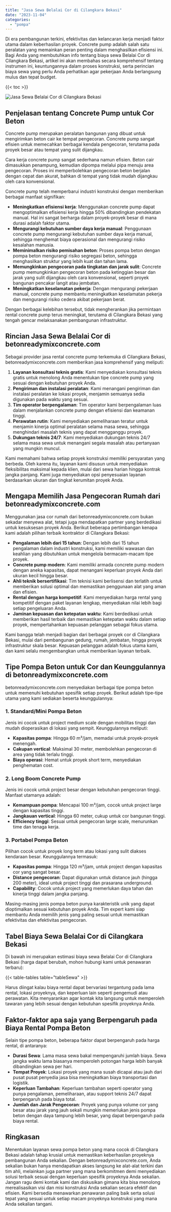 ```yaml
---
title: "Jasa Sewa Belalai Cor di Cilangkara Bekasi"
date: "2023-11-04"
categories: 
  - "pompa"
---
```


Di era pembangunan terkini, efektivitas dan kelancaran kerja menjadi faktor utama dalam keberhasilan proyek. Concrete pump adalah salah satu peralatan yang memainkan peran penting dalam menghasilkan efisiensi ini. Bagi Anda yang membutuhkan info tentang biaya sewa Belalai Cor di Cilangkara Bekasi, artikel ini akan membahas secara komprehensif tentang instrumen ini, keuntungannya dalam proses konstruksi, serta perincian biaya sewa yang perlu Anda perhatikan agar pekerjaan Anda berlangsung mulus dan tepat budget.

{{< toc >}}

![Jasa Sewa Belalai Cor di Cilangkara Bekasi](https://betoncor8.github.io/pump/concrete-pump%20(26).png)

## Penjelasan tentang Concrete Pump untuk Cor Beton

Concrete pump merupakan peralatan bangunan yang dibuat untuk mengirimkan beton cair ke tempat pengecoran. Concrete pump sangat efisien untuk memecahkan berbagai kendala pengecoran, terutama pada proyek besar atau tempat yang sulit dijangkau.

Cara kerja concrete pump sangat sederhana namun efisien. Beton cair dimasukkan penampung, kemudian dipompa melalui pipa menuju area pengecoran. Proses ini memperbolehkan pengecoran beton berjalan dengan cepat dan akurat, bahkan di tempat yang tidak mudah dijangkau oleh cara konvensional.

Concrete pump telah memperbarui industri konstruksi dengan memberikan berbagai manfaat signifikan:

- **Meningkatkan efisiensi kerja**: Menggunakan concrete pump dapat mengoptimalkan efisiensi kerja hingga 50% dibandingkan pendekatan manual. Hal ini sangat berharga dalam proyek-proyek besar di mana durasi adalah faktor utama.
- **Mengurangi kebutuhan sumber daya kerja manual**: Penggunaan concrete pump mengurangi kebutuhan sumber daya kerja manual, sehingga menghemat biaya operasional dan mengurangi risiko kesalahan manusia.
- **Meminimalkan risiko pemisahan beton**: Proses pompa beton dengan pompa beton mengurangi risiko segregasi beton, sehingga menghasilkan struktur yang lebih kuat dan tahan lama.
- **Memungkinkan pengecoran pada tingkatan dan jarak sulit**: Concrete pump memungkinkan pengecoran beton pada ketinggian besar dan jarak yang sulit dijangkau oleh cara konvensional, seperti proyek bangunan pencakar langit atau jembatan.
- **Meningkatkan keselamatan pekerja**: Dengan mengurangi pekerjaan manual, concrete pump membantu meningkatkan keselamatan pekerja dan mengurangi risiko cedera akibat pekerjaan berat.

Dengan berbagai kelebihan tersebut, tidak mengherankan jika permintaan rental concrete pump terus meningkat, terutama di Cilangkara Bekasi yang tengah gencar melaksanakan pembangunan infrastruktur.

## Rincian Jasa Sewa Belalai Cor di betonreadymixconcrete.com

Sebagai provider jasa rental concrete pump terkemuka di Cilangkara Bekasi, betonreadymixconcrete.com memberikan jasa komprehensif yang meliputi:

1. **Layanan konsultasi teknis gratis**: Kami menyediakan konsultasi teknis gratis untuk menolong Anda menentukan tipe concrete pump yang sesuai dengan kebutuhan proyek Anda.
2. **Pengiriman dan instalasi peralatan**: Kami menangani pengiriman dan instalasi peralatan ke lokasi proyek, menjamin semuanya sedia digunakan pada waktu yang sesuai.
3. **Tim operator berpengalaman**: Tim operator kami berpengalaman luas dalam menjalankan concrete pump dengan efisiensi dan keamanan tinggi.
4. **Perawatan rutin**: Kami menyediakan pemeliharaan teratur untuk menjamin kinerja optimal peralatan selama masa sewa, sehingga menghindari masalah teknis yang dapat mengganggu proyek.
5. **Dukungan teknis 24/7**: Kami menyediakan dukungan teknis 24/7 selama masa sewa untuk menangani segala masalah atau pertanyaan yang mungkin muncul.

Kami memahami bahwa setiap proyek konstruksi memiliki persyaratan yang berbeda. Oleh karena itu, layanan kami disusun untuk menyediakan fleksibilitas maksimal kepada klien, mulai dari sewa harian hingga kontrak jangka panjang. Kami juga menyediakan opsi penyesuaian layanan berdasarkan ukuran dan tingkat kerumitan proyek Anda.

## Mengapa Memilih Jasa Pengecoran Rumah dari betonreadymixconcrete.com

Menggunakan jasa cor rumah dari betonreadymixconcrete.com bukan sekadar menyewa alat, tetapi juga mendapatkan partner yang berdedikasi untuk kesuksesan proyek Anda. Berikut beberapa pertimbangan kenapa kami adalah pilihan terbaik kontraktor di Cilangkara Bekasi:

- **Pengalaman lebih dari 15 tahun**: Dengan lebih dari 15 tahun pengalaman dalam industri konstruksi, kami memiliki wawasan dan keahlian yang dibutuhkan untuk mengelola bermacam-macam tipe proyek.
- **Concrete pump modern**: Kami memiliki armada concrete pump modern dengan aneka kapasitas, dapat menangani keperluan proyek Anda dari ukuran kecil hingga besar.
- **Ahli teknik bersertifikasi**: Tim teknisi kami berlisensi dan terlatih untuk memberikan solusi optimal dan memastikan penggunaan alat yang aman dan efisien.
- **Rental dengan harga kompetitif**: Kami menyediakan harga rental yang kompetitif dengan paket layanan lengkap, menyediakan nilai lebih bagi setiap pengeluaran Anda.
- **Jaminan kepuasan dan ketepatan waktu**: Kami berdedikasi untuk memberikan hasil terbaik dan memastikan ketepatan waktu dalam setiap proyek, mempertahankan kepuasan pelanggan sebagai fokus utama.

Kami bangga telah menjadi bagian dari berbagai proyek cor di Cilangkara Bekasi, mulai dari pembangunan gedung, rumah, jembatan, hingga proyek infrastruktur skala besar. Kepuasan pelanggan adalah fokus utama kami, dan kami selalu mengembangkan untuk memberikan layanan terbaik.

## Tipe Pompa Beton untuk Cor dan Keunggulannya di betonreadymixconcrete.com

betonreadymixconcrete.com menyediakan berbagai tipe pompa beton untuk memenuhi kebutuhan spesifik setiap proyek. Berikut adalah tipe-tipe utama yang kami sediakan beserta keunggulannya:

### 1\. Standard/Mini Pompa Beton

Jenis ini cocok untuk project medium scale dengan mobilitas tinggi dan mudah dioperasikan di lokasi yang sempit. Keunggulannya meliputi:

- **Kapasitas pompa**: Hingga 60 m³/jam, memadai untuk proyek-proyek menengah.
- **Cakupan vertical**: Maksimal 30 meter, membolehkan pengecoran di area yang tidak terlalu tinggi.
- **Biaya operasi**: Hemat untuk proyek short term, menyediakan penghematan cost.

### 2\. Long Boom Concrete Pump

Jenis ini cocok untuk project besar dengan kebutuhan pengecoran tinggi. Manfaat utamanya adalah:

- **Kemampuan pompa**: Mencapai 100 m³/jam, cocok untuk project large dengan kapasitas tinggi.
- **Jangkauan vertical**: Hingga 60 meter, cukup untuk cor bangunan tinggi.
- **Efficiency tinggi**: Sesuai untuk pengecoran large scale, menurunkan time dan tenaga kerja.

### 3\. Portabel Pompa Beton

Pilihan cocok untuk proyek long term atau lokasi yang sulit diakses kendaraan besar. Keunggulannya termasuk:

- **Kapasitas pompa**: Hingga 120 m³/jam, untuk project dengan kapasitas cor yang sangat besar.
- **Distance pengecoran**: Dapat digunakan untuk distance jauh (hingga 200 meter), ideal untuk project tinggi dan prasarana underground.
- **Capability**: Cocok untuk project yang memerlukan daya tahan dan kinerja tinggi dalam jangka panjang.

Masing-masing jenis pompa beton punya karakteristik unik yang dapat dioptimalkan sesuai kebutuhan proyek Anda. Tim expert kami siap membantu Anda memilih jenis yang paling sesuai untuk memastikan efektivitas dan efektivitas pengecoran.

## Tabel Biaya Sewa Belalai Cor di Cilangkara Bekasi

Di bawah ini merupakan estimasi biaya sewa Belalai Cor di Cilangkara Bekasi (harga dapat berubah, mohon hubungi kami untuk penawaran terbaru):

{{< table-tables table="tableSewa" >}}

Harus diingat kalau biaya rental dapat bervariasi tergantung pada lama rental, lokasi proyeknya, dan keperluan lain seperti pengemudi atau perawatan. Kita menyarankan agar kontak kita langsung untuk memperoleh tawaran yang lebih sesuai dengan kebutuhan spesifik proyeknya Anda.

## Faktor-faktor apa saja yang Berpengaruh pada Biaya Rental Pompa Beton

Selain tipe pompa beton, beberapa faktor dapat berpengaruh pada harga rental, di antaranya:

- **Durasi Sewa**: Lama masa sewa bakal mempengaruhi jumlah biaya. Sewa jangka waktu lama biasanya memperoleh potongan harga lebih banyak dibandingkan sewa per hari.
- **Tempat Proyek**: Lokasi proyek yang mana susah dicapai atau jauh dari pusat pusat penyedia jasa bisa meningkatkan biaya transportasi dan logistik.
- **Keperluan Tambahan**: Keperluan tambahan seperti operator yang punya pengalaman, pemeliharaan, atau support teknis 24/7 dapat berpengaruh pada biaya total.
- **Jumlah dan Jarak Pengecoran**: Proyek yang punya volume cor yang besar atau jarak yang jauh sekali mungkin memerlukan jenis pompa beton dengan daya tampung lebih besar, yang dapat berpengaruh pada biaya rental.

## Ringkasan

Menentukan layanan sewa pompa beton yang mana cocok di Cilangkara Bekasi adalah tahap krusial untuk memastikan keberhasilan proyeknya pembangunan Anda sekalian. Dengan betonreadymixconcrete.com, Anda sekalian bukan hanya mendapatkan akses langsung ke alat-alat terkini dan tim ahli, melainkan juga partner yang mana berkomitmen demi menyediakan solusi terbaik sesuai dengan keperluan spesifik proyeknya Anda sekalian. Jangan ragu demi kontak kami dan diskusikan gimana kita bisa menolong merealisasikan visi dan misi konstruksi Anda sekalian secara efektif dan efisien. Kami bersedia menawarkan penawaran paling baik serta solusi tepat yang sesuai untuk setiap macam proyeknya konstruksi yang mana Anda sekalian tangani.
